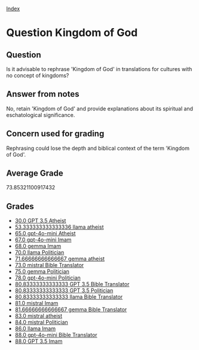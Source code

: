 
[Index](../../index.md)
# Question Kingdom of God
## Question
Is it advisable to rephrase 'Kingdom of God' in translations for cultures with no concept of kingdoms?

## Answer from notes
No, retain 'Kingdom of God' and provide explanations about its spiritual and eschatological significance.

## Concern used for grading
Rephrasing could lose the depth and biblical context of the term 'Kingdom of God'.

## Average Grade
73.85321100917432

## Grades
 * [30.0 GPT 3.5 Atheist](../answers/GPT_3.5_Atheist/Kingdom_of_God.md)
 * [53.333333333333336 llama atheist](../answers/llama_atheist/Kingdom_of_God.md)
 * [65.0 gpt-4o-mini Atheist](../answers/gpt-4o-mini_Atheist/Kingdom_of_God.md)
 * [67.0 gpt-4o-mini Imam](../answers/gpt-4o-mini_Imam/Kingdom_of_God.md)
 * [68.0 gemma Imam](../answers/gemma_Imam/Kingdom_of_God.md)
 * [70.0 llama Politician](../answers/llama_Politician/Kingdom_of_God.md)
 * [71.66666666666667 gemma atheist](../answers/gemma_atheist/Kingdom_of_God.md)
 * [73.0 mistral Bible Translator](../answers/mistral_Bible_Translator/Kingdom_of_God.md)
 * [75.0 gemma Politician](../answers/gemma_Politician/Kingdom_of_God.md)
 * [78.0 gpt-4o-mini Politician](../answers/gpt-4o-mini_Politician/Kingdom_of_God.md)
 * [80.83333333333333 GPT 3.5 Bible Translator](../answers/GPT_3.5_Bible_Translator/Kingdom_of_God.md)
 * [80.83333333333333 GPT 3.5 Politician](../answers/GPT_3.5_Politician/Kingdom_of_God.md)
 * [80.83333333333333 llama Bible Translator](../answers/llama_Bible_Translator/Kingdom_of_God.md)
 * [81.0 mistral Imam](../answers/mistral_Imam/Kingdom_of_God.md)
 * [81.66666666666667 gemma Bible Translator](../answers/gemma_Bible_Translator/Kingdom_of_God.md)
 * [83.0 mistral atheist](../answers/mistral_atheist/Kingdom_of_God.md)
 * [84.0 mistral Politician](../answers/mistral_Politician/Kingdom_of_God.md)
 * [86.0 llama Imam](../answers/llama_Imam/Kingdom_of_God.md)
 * [88.0 gpt-4o-mini Bible Translator](../answers/gpt-4o-mini_Bible_Translator/Kingdom_of_God.md)
 * [88.0 GPT 3.5 Imam](../answers/GPT_3.5_Imam/Kingdom_of_God.md)
